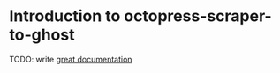 # Introduction to octopress-scraper-to-ghost

TODO: write [great documentation](http://jacobian.org/writing/great-documentation/what-to-write/)
